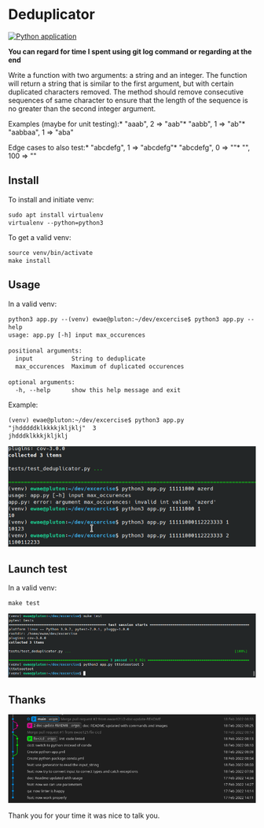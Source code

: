 # Deduplicator

[![Python application](https://github.com/ewae121/exercise/actions/workflows/python-app.yml/badge.svg)](https://github.com/ewae121/exercise/actions/workflows/python-app.yml)

**You can regard for time I spent using __git log__ command or regarding at the end**

Write a function with two arguments: a string and an integer.
The function will return a string that is similar to the first argument, but with certain duplicated characters removed.
The method should remove consecutive sequences of same character to ensure that the length of the sequence is no greater than the second integer argument.

Examples (maybe for unit testing):* "aaab", 2 => "aab"* "aabb", 1 => "ab"* "aabbaa", 1 => "aba"

Edge cases to also test:* "abcdefg", 1 => "abcdefg"* "abcdefg", 0 => ""* "", 100 => ""


## Install

To install and initiate venv:

```
sudo apt install virtualenv
virtualenv --python=python3
```

To get a valid venv:

```
source venv/bin/activate
make install
```

## Usage

In a valid venv:

```
python3 app.py --(venv) ewae@pluton:~/dev/excercise$ python3 app.py --help
usage: app.py [-h] input max_occurences

positional arguments:
  input           String to deduplicate
  max_occurences  Maximum of duplicated occurences

optional arguments:
  -h, --help      show this help message and exit
```

Example:
```
(venv) ewae@pluton:~/dev/excercise$ python3 app.py "jhdddddklkkkkjkljklj"  3
jhdddklkkkjkljklj
```

![Example](doc/images/readme/screenshot.png?raw=true "Launch example")


## Launch test

In a valid venv:

```
make test
```

![Example](doc/images/readme/tests.png?raw=true "Test ran")


## Thanks

![Example](doc/images/readme/gitlog.png?raw=true "Gitlog")

Thank you for your time it was nice to talk you.
